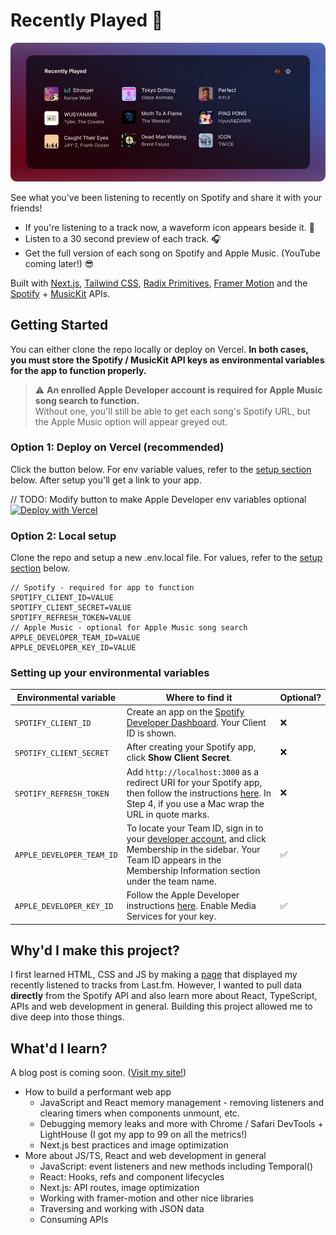 # Recently Played 🎵

![Screenshot of app](/public/demo.png)

See what you've been listening to recently on Spotify and share it with your friends! 
- If you're listening to a track now, a waveform icon appears beside it. 🌟
- Listen to a 30 second preview of each track. 🎧
- Get the full version of each song on Spotify and Apple Music. (YouTube coming later!) 😎

Built with [Next.js](https://nextjs.org/), [Tailwind CSS](https://tailwindcss.com), [Radix Primitives](https://www.radix-ui.com/), [Framer Motion](https://www.framer.com/motion/) and the [Spotify](https://developer.spotify.com/documentation/web-api/) + [MusicKit](https://developer.apple.com/musickit/) APIs. 

## Getting Started
You can either clone the repo locally or deploy on Vercel. **In both cases, you must store the Spotify / MusicKit API keys as environmental variables for the app to function properly.**

> ⚠️ **An enrolled Apple Developer account is required for Apple Music song search to function.**  
> Without one, you'll still be able to get each song's Spotify URL, but the Apple Music option will appear greyed out. 

### Option 1: Deploy on Vercel (recommended)
Click the button below. For env variable values, refer to the [setup section](#a-name%22setup%22aenvironmental-variables-setup) below. After setup you'll get a link to your app.

// TODO: Modify button to make Apple Developer env variables optional
[![Deploy with Vercel](https://vercel.com/button)](https://vercel.com/new/clone?repository-url=https%3A%2F%2Fgithub.com%2Fjeffreydyao%2Frecently-played&env=SPOTIFY_CLIENT_ID,SPOTIFY_CLIENT_SECRET,SPOTIFY_REFRESH_TOKEN,APPLE_DEVELOPER_TEAM_ID,APPLE_DEVELOPER_KEY_ID&envDescription=API%20keys%20required%20for%20the%20application%20to%20function.%20See%20the%20link%20for%20instructions.&envLink=https%3A%2F%2Fgithub.com%2Fjeffreydyao%2Frecently-played%2Fblob%2Fmain%2FREADME.md&project-name=recently-played&repo-name=recently-played&demo-title=Recently%20Played&demo-description=Show%20your%20friends%20what%20you've%20been%20playing%20recently%20on%20Spotify%2C%20and%20let%20them&demo-url=recently-played.vercel.app)

### Option 2: Local setup
Clone the repo and setup a new .env.local file. For values, refer to the [setup section](#setup) below.

    // Spotify - required for app to function
    SPOTIFY_CLIENT_ID=VALUE
    SPOTIFY_CLIENT_SECRET=VALUE
    SPOTIFY_REFRESH_TOKEN=VALUE
    // Apple Music - optional for Apple Music song search
    APPLE_DEVELOPER_TEAM_ID=VALUE
    APPLE_DEVELOPER_KEY_ID=VALUE


### <a name="setup"></a>Setting up your environmental variables

| Environmental variable | Where to find it | Optional? |
| --- | --- | --- |
| `SPOTIFY_CLIENT_ID` | Create an app on the [Spotify Developer Dashboard](https://developer.spotify.com/dashboard/). Your Client ID is shown. | ❌ |
| `SPOTIFY_CLIENT_SECRET` | After creating your Spotify app, click **Show Client Secret**. | ❌ |
| `SPOTIFY_REFRESH_TOKEN` | Add `http://localhost:3000` as a redirect URI for your Spotify app, then follow the instructions [here](https://benwiz.com/blog/create-spotify-refresh-token/). In Step 4, if you use a Mac wrap the URL in quote marks. | ❌ |
| `APPLE_DEVELOPER_TEAM_ID` | To locate your Team ID, sign in to your [developer account](https://developer.apple.com/account), and click Membership in the sidebar. Your Team ID appears in the Membership Information section under the team name. | ✅ |
| `APPLE_DEVELOPER_KEY_ID` | Follow the Apple Developer instructions [here](https://help.apple.com/developer-account/#/devcdfbb56a3). Enable Media Services for your key. | ✅ |

## Why'd I make this project?
I first learned HTML, CSS and JS by making a [page](listening-to.vercel.app) that displayed my recently listened to tracks from Last.fm. However, I wanted to pull data **directly** from the Spotify API and also learn more about React, TypeScript, APIs and web development in general. Building this project allowed me to dive deep into those things. 

## What'd I learn? 
A blog post is coming soon. ([Visit my site!](jyao.me))

- How to build a performant web app
  - JavaScript and React memory management - removing listeners and clearing timers when components unmount, etc.
  - Debugging memory leaks and more with Chrome / Safari DevTools + LightHouse (I got my app to 99 on all the metrics!)
  - Next.js best practices and image optimization
- More about JS/TS, React and web development in general
  - JavaScript: event listeners and new methods including Temporal()
  - React: Hooks, refs and component lifecycles
  - Next.js: API routes, image optimization
  - Working with framer-motion and other nice libraries
  - Traversing and working with JSON data 
  - Consuming APIs

